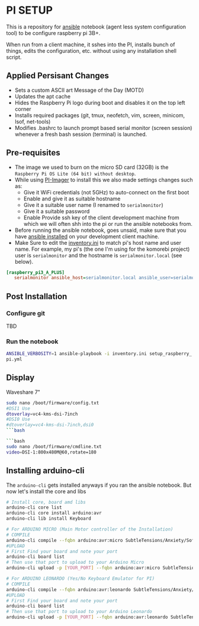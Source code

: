 # PI SETUP

This is a repository for [ansible](https://www.ansible.com/) notebook (agent less system configuration tool) to be configure raspberry pi 3B+.

When run from a client machine, it sshes into the PI, installs bunch of things, edits the configuration, etc. without using any installation shell script.

## Applied Persisant Changes

- Sets a custom ASCII art Message of the Day (MOTD)
- Updates the apt cache
- Hides the Raspberry Pi logo during boot and disables it on the top left corner
- Installs required packages (git, tmux, neofetch, vim, screen, minicom, lsof, net-tools)
- Modifies .bashrc to launch prompt based serial monitor (screen session) whenever a fresh bash session (terminal) is launched.

## Pre-requisites

- The image we used to burn on the micro SD card (32GB) is the   `Raspberry Pi OS Lite (64 bit) without desktop`.
- While using [PI-Imager](https://www.raspberrypi.com/software/) to install this we also made settings changes such as:
  - Give it WiFi credentials (not 5GHz) to auto-connect on the first boot
  - Enable and give it as suitable hostname
  - Give it a suitable user name (I renamed to `serialmonitor`)
  - Give it a suitable password
  - Enable Provide ssh key of the client development machine from which we will often shh into the pi or run the ansible notebooks from.
- Before running the ansible notebook, goes unsaid, make sure that you have [ansible installed](https://docs.ansible.com/ansible/latest/installation_guide/intro_installation.html) on your development client machine.  
- Make Sure to edit the [inventory.ini](inventory.ini) to match pi's host name and user name. For example, my pi's (the one I'm using for the komorebi project) user is `serialmonitor` and the hostname is `serialmonitor.local` (see below).

```ini
[raspberry_pi3_A_PLUS]
   serialmonitor ansible_host=serialmonitor.local ansible_user=serialmonitor
```

## Post Installation

### Configure git

TBD

### Run the notebook

```bash
ANSIBLE_VERBOSITY=1 ansible-playbook -i inventory.ini setup_raspberry_
pi.yml
```

## Display

Waveshare 7"

```bash
sudo nano /boot/firmware/config.txt
#DSI1 Use
dtoverlay=vc4-kms-dsi-7inch
#DSI0 Use
#dtoverlay=vc4-kms-dsi-7inch,dsi0
```bash

```bash
sudo nano /boot/firmware/cmdline.txt
video=DSI-1:800x480M@60,rotate=180
```

## Installing arduino-cli

The `arduino-cli` gets installed anyways if you ran the ansible notebook. But now let's install the core and libs

```bash
# Install core, board amd libs
arduino-cli core list
arduino-cli core install arduino:avr
arduino-cli lib install Keyboard

# For ARDUINO MICRO (Main Motor controller of the Installation)
# COMPILE
arduino-cli compile --fqbn arduino:avr:micro SubtleTensions/Anxiety/Software/ArduinoStepperController_ARDUINO_IDE/ -v
#UPLOAD
# First Find your board and note your port
arduino-cli board list
# Then use that port to upload to your Arduino Micro 
arduino-cli upload -p [YOUR_PORT] --fqbn arduino:avr:micro SubtleTensions/Anxiety/Software/ArduinoStepperController_ARDUINO_IDE/ -v

# For ARDUINO LEONARDO (Yes/No Keyboard Emulator for PI)
# COMPILE
arduino-cli compile --fqbn arduino:avr:leonardo SubtleTensions/Anxiety/Software/RPI_Serial_Mon/yes_no_selector/ -v
#UPLOAD
# First Find your board and note your port
arduino-cli board list
# Then use that port to upload to your Arduino Leonardo 
arduino-cli upload -p [YOUR_PORT] --fqbn arduino:avr:leonardo SubtleTensions/Anxiety/Software/RPI_Serial_Mon/yes_no_selector/ -v
```
